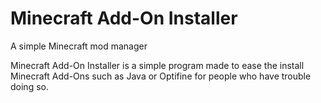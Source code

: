 # Minecraft Add-On Installer
A simple Minecraft mod manager

Minecraft Add-On Installer is a simple program made to ease the install Minecraft
Add-Ons such as Java or Optifine for people who have trouble doing so.

